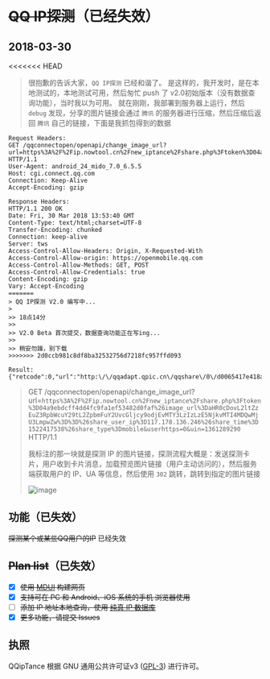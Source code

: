 # ~~QQ IP探测~~（已经失效）

## 2018-03-30
<<<<<<< HEAD
> 很抱歉的告诉大家，`QQ IP探测` 已经和谐了。
> 是这样的，我开发时，是在本地测试的，本地测试可用，然后匆忙 push 了 v2.0初始版本（没有数据查询功能），当时我以为可用。
> 就在刚刚，我部署到服务器上运行，然后 `debug` 发现，分享的图片链接会通过 `腾讯` 的服务器进行压缩，然后压缩后返回 `腾讯` 自己的链接，下面是我抓包得到的数据

```
Request Headers:
GET /qqconnectopen/openapi/change_image_url?url=https%3A%2F%2Fip.nowtool.cn%2Fnew_iptance%2Fshare.php%3Ftoken%3D04a9ebdcff4dd4fc9fa1ef53482d0faf%26image_url%3DaHR0cDovL2ltZzEuZ3RpbWcuY29tL2ZpbmFuY2UvcGljcy9odjEvMTY3LzIzLzE5NjkvMTI4MDQwMjU3LmpwZw%3D%3D%26share_user_ip%3D117.178.136.246%26share_time%3D1522417538%26share_type%3Dmobile&userhttps=0&uin=1361289290 HTTP/1.1
User-Agent: android_24_mido_7.0_6.5.5
Host: cgi.connect.qq.com
Connection: Keep-Alive
Accept-Encoding: gzip

Response Headers:
HTTP/1.1 200 OK
Date: Fri, 30 Mar 2018 13:53:40 GMT
Content-Type: text/html;charset=UTF-8
Transfer-Encoding: chunked
Connection: keep-alive
Server: tws
Access-Control-Allow-Headers: Origin, X-Requested-With
Access-Control-Allow-origin: https://openmobile.qq.com
Access-Control-Allow-Methods: GET, POST
Access-Control-Allow-Credentials: true
Content-Encoding: gzip
Vary: Accept-Encoding
=======
> QQ IP探测 V2.0 编写中...
>
>> 18点14分
>>
>> V2.0 Beta 首次提交，数据查询功能正在写ing...
>>
>> 稍安勿躁，别下载
>>>>>>> 2d0ccb981c8df8ba32532756d7218fc957ffd093

Result:
{"retcode":0,"url":"http:\/\/qqadapt.qpic.cn\/qqshare\/0\/d0065417e418add0586a19cc9e19ceaf\/0"}
```

> GET /qqconnectopen/openapi/change_image_url?url=`https%3A%2F%2Fip.nowtool.cn%2Fnew_iptance%2Fshare.php%3Ftoken%3D04a9ebdcff4dd4fc9fa1ef53482d0faf%26image_url%3DaHR0cDovL2ltZzEuZ3RpbWcuY29tL2ZpbmFuY2UvcGljcy9odjEvMTY3LzIzLzE5NjkvMTI4MDQwMjU3LmpwZw%3D%3D%26share_user_ip%3D117.178.136.246%26share_time%3D1522417538%26share_type%3Dmobile&userhttps=0&uin=1361289290` HTTP/1.1
>
> 我标注的那一块就是探测 IP 的图片链接，探测流程大概是：发送探测卡片，用户收到卡片消息，加载预览图片链接（用户主动访问的），然后服务端获取用户的 IP、UA 等信息，然后使用 `302` 跳转，跳转到指定的图片链接
>
> ![image](https://i.loli.net/2018/03/30/5abe464ca2639.png)


## 功能（已失效）
~~探测某个或某些QQ用户的IP~~ 已经失效

## ~~Plan list~~（已失效）
- [x] ~~使用 [MDUI](https://github.com/zdhxiong/mdui) 构建网页~~
- [x] ~~支持可在 PC 和 Android、iOS 系统的手机 浏览器使用~~
- [ ] ~~添加 IP 地址本地查询，使用 [纯真 IP 数据库](http://www.cz88.net)~~
- [x] ~~更多功能，请提交 Issues~~

## 执照
QQipTance 根据 GNU 通用公共许可证v3 ([GPL-3](http://www.gnu.org/copyleft/gpl.html)) 进行许可。
